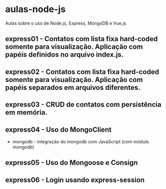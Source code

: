 # aulas-node-js
Aulas sobre o uso de Node.js, Express, MongoDB e Vue.js 

## express01 - Contatos com lista fixa hard-coded somente para visualização. Aplicação com papéis definidos no arquivo index.js.

## express02 - Contatos com lista fixa hard-coded somente para visualização. Aplicação com papéis separados em arquivos diferentes.

## express03 - CRUD de contatos com persistência em memória.

## express04 - Uso do MongoClient
- mongodb - integração do mongodb com JavaScript (com módulo mongodb)

## express05 - Uso do Mongoose e Consign

## express06 - Login usando express-session

